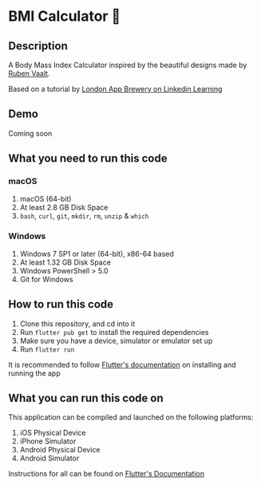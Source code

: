 # BMI Calculator 💪

## Description

A Body Mass Index Calculator inspired by the beautiful designs made by [Ruben Vaalt](https://dribbble.com/shots/4585382-Simple-BMI-Calculator).

Based on a tutorial by [London App Brewery on Linkedin Learning](https://www.linkedin.com/learning-login/share?forceAccount=false&redirect=https%3A%2F%2Fwww.linkedin.com%2Flearning%2Fflutter-part-05-flutter-and-dart-packages%3Ftrk%3Dshare_ent_url&account=56744273)

## Demo

Coming soon

## What you need to run this code

### macOS

1. macOS (64-bit)
2. At least 2.8 GB Disk Space
3. `bash`, `curl`, `git`, `mkdir`, `rm`, `unzip` & `which`

### Windows

1. Windows 7 SP1 or later (64-bit), x86-64 based
2. At least 1.32 GB Disk Space
3. Windows PowerShell > 5.0
4. Git for Windows

## How to run this code

1. Clone this repository, and cd into it
2. Run `flutter pub get` to install the required dependencies
3. Make sure you have a device, simulator or emulator set up
4. Run `flutter run`

It is recommended to follow [Flutter's documentation](https://flutter.dev/docs/get-started/install) on installing and running the app

## What you can run this code on

This application can be compiled and launched on the following platforms:

1. iOS Physical Device
2. iPhone Simulator
3. Android Physical Device
4. Android Simulator

Instructions for all can be found on [Flutter's Documentation](https://flutter.dev/docs/get-started/install)
